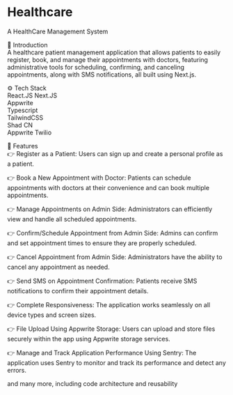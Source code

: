# Healthcare
A HealthCare Management System

🤖 Introduction\
A healthcare patient management application that allows patients to easily register, book, and manage their appointments with doctors, featuring administrative tools for scheduling, confirming, and canceling appointments, along with SMS notifications, all built using Next.js.

⚙️ Tech Stack\
React.JS
Next.JS\
Appwrite\
Typescript\
TailwindCSS\
Shad CN\
Appwrite
Twilio

🔋 Features\
👉 Register as a Patient: Users can sign up and create a personal profile as a patient.

👉 Book a New Appointment with Doctor: Patients can schedule appointments with doctors at their convenience and can book multiple appointments.

👉 Manage Appointments on Admin Side: Administrators can efficiently view and handle all scheduled appointments.

👉 Confirm/Schedule Appointment from Admin Side: Admins can confirm and set appointment times to ensure they are properly scheduled.

👉 Cancel Appointment from Admin Side: Administrators have the ability to cancel any appointment as needed.

👉 Send SMS on Appointment Confirmation: Patients receive SMS notifications to confirm their appointment details.

👉 Complete Responsiveness: The application works seamlessly on all device types and screen sizes.

👉 File Upload Using Appwrite Storage: Users can upload and store files securely within the app using Appwrite storage services.

👉 Manage and Track Application Performance Using Sentry: The application uses Sentry to monitor and track its performance and detect any errors.

and many more, including code architecture and reusability

